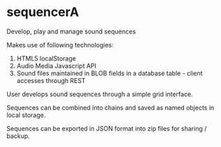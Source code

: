 # sequencerA
Develop, play and manage sound sequences

Makes use of following technologies:
1. HTML5 localStorage
2. Audio Media Javascript API
3. Sound files maintained in BLOB fields in a database table - client accesses through REST

User develops sound sequences through a simple grid interface.

Sequences can be combined into chains and saved as named objects in local storage.

Sequences can be exported in JSON format into zip files for sharing / backup.

